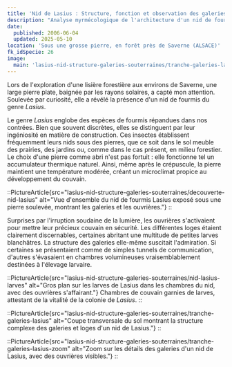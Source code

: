 ```yaml
---
title: 'Nid de Lasius : Structure, fonction et observation des galeries souterraines'
description: "Analyse myrmécologique de l'architecture d'un nid de fourmis Lasius découvert sous une pierre. Cet article détaille l'organisation des galeries, des loges à couvain, et le rôle thermorégulateur et protecteur de la pierre pour la colonie."
date:
  published: 2006-06-04
  updated: 2025-05-10
location: 'Sous une grosse pierre, en forêt près de Saverne (ALSACE)'
fk_idSpecie: 26
image:
  main: 'lasius-nid-structure-galeries-souterraines/tranche-galeries-lasius'
---
```


Lors de l'exploration d'une lisière forestière aux environs de Saverne, une large pierre plate, baignée par les rayons solaires, a capté mon attention. Soulevée par curiosité, elle a révélé la présence d'un nid de fourmis du genre _Lasius_.

Le genre _Lasius_ englobe des espèces de fourmis répandues dans nos contrées. Bien que souvent discrètes, elles se distinguent par leur ingéniosité en matière de construction. Ces insectes établissent fréquemment leurs nids sous des pierres, que ce soit dans le sol meuble des prairies, des jardins ou, comme dans le cas présent, en milieu forestier. Le choix d'une pierre comme abri n'est pas fortuit : elle fonctionne tel un accumulateur thermique naturel. Ainsi, même après le crépuscule, la pierre maintient une température modérée, créant un microclimat propice au développement du couvain.

::PictureArticle{src="lasius-nid-structure-galeries-souterraines/decouverte-nid-lasius" alt="Vue d'ensemble du nid de fourmis Lasius exposé sous une pierre soulevée, montrant les galeries et les ouvrières."}
::

Surprises par l'irruption soudaine de la lumière, les ouvrières s'activaient pour mettre leur précieux couvain en sécurité. Les différentes loges étaient clairement discernables, certaines abritant une multitude de petites larves blanchâtres. La structure des galeries elle-même suscitait l'admiration. Si certaines se présentaient comme de simples tunnels de communication, d'autres s'évasaient en chambres volumineuses vraisemblablement destinées à l'élevage larvaire.

::PictureArticle{src="lasius-nid-structure-galeries-souterraines/nid-lasius-larves" alt="Gros plan sur les larves de Lasius dans les chambres du nid, avec des ouvrières s'affairant."}
Chambres de couvain garnies de larves, attestant de la vitalité de la colonie de _Lasius_.
::

::PictureArticle{src="lasius-nid-structure-galeries-souterraines/tranche-galeries-lasius" alt="Coupe transversale du sol montrant la structure complexe des galeries et loges d'un nid de Lasius."}
::

::PictureArticle{src="lasius-nid-structure-galeries-souterraines/tranche-galeries-lasius-zoom" alt="Zoom sur les détails des galeries d'un nid de Lasius, avec des ouvrières visibles."}
::
